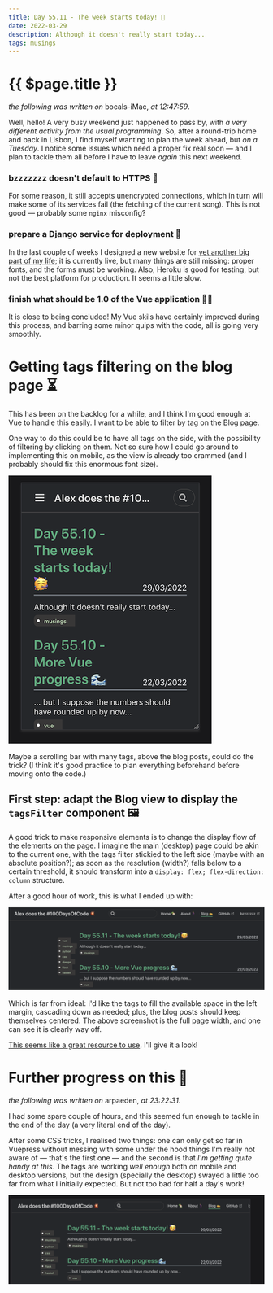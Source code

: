 ```yaml
---
title: Day 55.11 - The week starts today! 🥳
date: 2022-03-29
description: Although it doesn't really start today...
tags: musings
---
```


# {{ $page.title }}

*the following was written on* bocals-iMac, *at 12:47:59*.

Well, hello! A very busy weekend just happened to pass by, with *a very different activity from the usual programming*. So, after a round-trip home and back in Lisbon, I find myself wanting to plan the week ahead, but *on a Tuesday*. I notice some issues which need a proper fix real soon — and I plan to tackle them all before I have to leave *again* this next weekend. 

### bzzzzzzz doesn't default to HTTPS 🔑

For some reason, it still accepts unencrypted connections, which in turn will make some of its services fail (the fetching of the current song). This is not good — probably some `nginx` misconfig?

### prepare a Django service for deployment 🌊

In the last couple of weeks I designed a new website for [yet another big part of my life](https://polar-stream-47175.herokuapp.com/); it is currently live, but many things are still missing: proper fonts, and the forms must be working. Also, Heroku is good for testing, but not the best platform for production. It seems a little slow.

### finish what should be 1.0 of the Vue application 👨‍🎨

It is close to being concluded! My Vue skils have certainly improved during this process, and barring some minor quips with the code, all is going very smoothly. 

# Getting tags filtering on the blog page ⏳

This has been on the backlog for a while, and I think I'm good enough at Vue to handle this easily. I want to be able to filter by tag on the Blog page. 

One way to do this could be to have all tags on the side, with the possibility of filtering by clicking on them. Not so sure how I could go around to implementing this on mobile, as the view is already too crammed (and I probably should fix this enormous font size).

![my mobile view](./032922_mobile_view.png)

Maybe a scrolling bar with many tags, above the blog posts, could do the trick? (I think it's good practice to plan everything beforehand before moving onto the code.)

## First step: adapt the Blog view to display the `tagsFilter` component 🖼

A good trick to make responsive elements is to change the display flow of the elements on the page. I imagine the main (desktop) page could be akin to the current one, with the tags filter stickied to the left side (maybe with an absolute position?); as soon as the resolution (width?) falls below to a certain threshold, it should transform into a `display: flex; flex-direction: column` structure. 

After a good hour of work, this is what I ended up with:

![a slightly botched layout](./032922_botched_try.png)

Which is far from ideal: I'd like the tags to fill the available space in the left margin, cascading down as needed; plus, the blog posts should keep themselves centered. The above screenshot is the full page width, and one can see it is clearly way off.

[This seems like a great resource to use](https://every-layout.dev/demos/sidebar-media-object/). I'll give it a look!

# Further progress on this 🙈

*the following was written on* arpaeden, *at 23:22:31*.

I had some spare couple of hours, and this seemed fun enough to tackle in the end of the day (a very literal end of the day).

After some CSS tricks, I realised two things: one can only get so far in Vuepress without messing with some under the hood things I'm really not aware of — that's the first one — and the second is that *I'm getting quite handy at this*. The tags are working *well enough* both on mobile and desktop versions, but the design (specially the desktop) swayed a little too far from what I initially expected. But not too bad for half a day's work!

![this is the desktop version](./032922_desktop_tags.png)

<FetchComments :title=$frontmatter.title />
<PostComments :title=$frontmatter.title />
